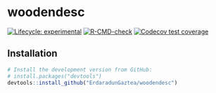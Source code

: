 
# woodendesc

<!-- badges: start -->

[![Lifecycle:
experimental](https://img.shields.io/badge/lifecycle-experimental-orange.svg)](https://lifecycle.r-lib.org/articles/stages.html#experimental)
[![R-CMD-check](https://github.com/ErdaradunGaztea/woodendesc/workflows/R-CMD-check/badge.svg)](https://github.com/ErdaradunGaztea/woodendesc/actions)
[![Codecov test
coverage](https://codecov.io/gh/ErdaradunGaztea/woodendesc/branch/master/graph/badge.svg)](https://codecov.io/gh/ErdaradunGaztea/woodendesc?branch=master)
<!-- badges: end -->

## Installation

``` r
# Install the development version from GitHub:
# install.packages("devtools")
devtools::install_github("ErdaradunGaztea/woodendesc")
```
